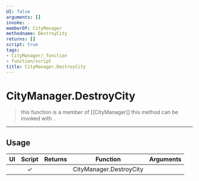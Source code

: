 ```yaml
---
UI: false
arguments: []
invoke: .
memberOf: CityManager
methodname: DestroyCity
returns: []
script: true
tags:
- CityManager/_function
- function/script
title: CityManager.DestroyCity
---
```

# CityManager.DestroyCity
> this function is a member of [[CityManager]]
> this method can be invoked with `.`
-----
## Usage
|  UI | Script | Returns | Function | Arguments |
|:---:|:------:|-------:|:--------:|:---------|
| |✓||CityManager.DestroyCity||
